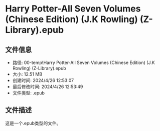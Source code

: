 ﻿# Harry Potter-All Seven Volumes (Chinese Edition) (J.K Rowling) (Z-Library).epub

## 文件信息
- 路径: 00-temp\Harry Potter-All Seven Volumes (Chinese Edition) (J.K Rowling) (Z-Library).epub
- 大小: 12.51 MB
- 创建时间: 2024/4/26 12:53:07
- 最后修改时间: 2024/4/26 12:53:49
- 文件类型: .epub

## 文件描述
这是一个.epub类型的文件。

